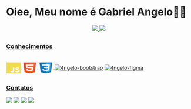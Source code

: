 # Oiee, Meu nome é Gabriel Angelo👋✨
<div align="center">
  <a href="https://github.com/4ngelo0">
  <img width="52%" src="https://github-readme-stats.vercel.app/api?username=4ngelo0&show_icons=true&theme=discord_old_blurple&include_all_commits=true&count_private=true"/>
  <img width="42%" src="https://github-readme-stats.vercel.app/api/top-langs/?username=4ngelo0&layout=compact&langs_count=7&theme=discord_old_blurple"/>
</div>
  
  ##
  
  ### Conhecimentos
  
  <div style="display: inline_block"><br>
  <img align="center" alt="4ngelo-Js" height="30" width="40" src="https://raw.githubusercontent.com/devicons/devicon/master/icons/javascript/javascript-plain.svg">
  <img align="center" alt="4ngelo-HTML" height="30" width="40" src="https://raw.githubusercontent.com/devicons/devicon/master/icons/html5/html5-original.svg">
  <img align="center" alt="4ngelo-CSS" height="30" width="40" src="https://raw.githubusercontent.com/devicons/devicon/master/icons/css3/css3-original.svg">
  <img align="center" alt="4ngelo-bootstrap" height="30" width="40" src="https://cdn.jsdelivr.net/gh/devicons/devicon/icons/bootstrap/bootstrap-original.svg" />
    <img align="center" alt="4ngelo-figma" height="30" width="40" src="https://cdn.jsdelivr.net/gh/devicons/devicon/icons/figma/figma-original.svg" />
</div>
  
  ##
  
   ### Contatos
  
<div> 
  <a href="https://www.instagram.com/gabriel_b4rros/" target="_blank"><img src="https://img.shields.io/badge/-Instagram-%23E4405F?style=for-the-badge&logo=instagram&logoColor=white" target="_blank"></a>
  <a href="github.com/4ngelo0" target="_blank"><img src="https://img.shields.io/badge/GitHub-100000?style=for-the-badge&logo=github&logoColor=white" target="_blank"></a>
  <a href = "mailto:gabrielb4rr00s@gmail.com"><img src="https://img.shields.io/badge/-Gmail-%23333?style=for-the-badge&logo=gmail&logoColor=white" target="_blank"></a>
  <a href="https://www.linkedin.com/in/gabriel-angelo-564713234/" target="_blank"><img src="https://img.shields.io/badge/-LinkedIn-%230077B5?style=for-the-badge&logo=linkedin&logoColor=white" target="_blank"></a> 
  </div>
  
  ##
